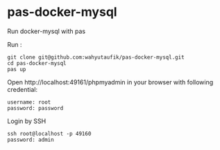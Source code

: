 # pas-docker-mysql
Run docker-mysql with pas

Run :
```
git clone git@github.com:wahyutaufik/pas-docker-mysql.git
cd pas-docker-mysql
pas up
```

Open http://localhost:49161/phpmyadmin in your browser with following credential:
```
username: root
password: password
```

Login by SSH
```
ssh root@localhost -p 49160
password: admin
```
